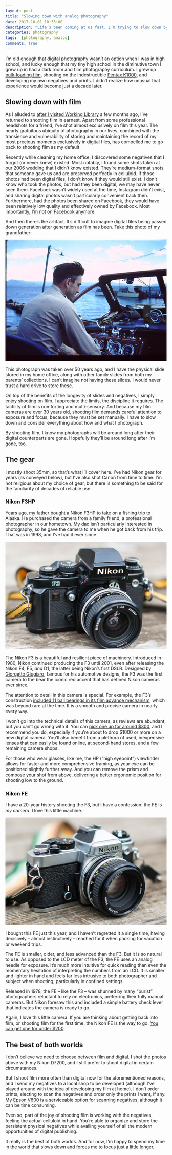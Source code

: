 ```yaml
---
layout: post
title: "Slowing down with analog photography"
date: 2017-10-01 18:33:00
description: "Life’s been coming at us fast. I’m trying to slow down by going back to analog."
categories: photography
tags:  [photography, analog]
comments: true
---
```

I’m old enough that digital photography wasn’t an option when I was in high school, and lucky enough that my tiny high school in the diminutive town I grew up in had a dark room and film photography curriculum. I grew up [bulk-loading film](https://www.lomography.com/magazine/199753-bulk-film-loading-or-how-to-roll-your-own-joint), shooting on the indestructible [Pentax K1000](https://en.wikipedia.org/wiki/Pentax_K1000), and developing my own negatives and prints. I didn’t realize how unusual that experience would become just a decade later.

## Slowing down with film
As I alluded to [after I visited Working Library](/working-library/) a few months ago, I’ve returned to shooting film in earnest. Apart from some professional headshots for a friend, I’ve shot almost exclusively on film this year. The nearly gratuitous ubiquity of photography in our lives, combined with the transience and vulnerability of storing and maintaining the record of my most precious moments exclusively in digital files, has compelled me to go back to shooting film as my default.

Recently while cleaning my home office, I discovered some negatives that I forgot (or never knew) existed. Most notably, I found some shots taken at our 2006 wedding that I didn’t know existed. They’re medium-format shots that someone gave us and are preserved perfectly in celluloid. If those photos had been digital files, I don’t know if they would still exist. I don’t know who took the photos, but had they been digital, we may have never seen them. Facebook wasn’t widely used at the time, Instagram didn’t exist, and sharing digital photos wasn’t particularly convenient back then. Furthermore, had the photos been shared on Facebook, they would have been relatively low quality and effectively owned by Facebook. Most importantly, [I’m not on Facebook anymore](/leaving-facebook/).

And then there’s the artifact. It’s difficult to imagine digital files being passed down generation after generation as film has been. Take this photo of my grandfather:

![My grandfather piloting a boat](../assets/images/slide_grandpa.jpg)

This photograph was taken over 50 years ago, and I have the physical slide stored in my home office, along with other family slides from both my parents’ collections. I can’t imagine not having these slides. I would never trust a hard drive to store these.  

On top of the benefits of the longevity of slides and negatives, I simply enjoy shooting on film. I appreciate the limits, the discipline it requires. The tactility of film is comforting and multi-sensory. And because my film cameras are over 30 years old, shooting film demands careful attention to exposure and focus, because they must be set manually. I have to slow down and consider everything about how and what I photograph. 

By shooting film, I know my photographs will be around long after their digital counterparts are gone. Hopefully they’ll be around long after I’m gone, too.

## The gear
I mostly shoot 35mm, so that’s what I’ll cover here. I’ve had Nikon gear for years (as conveyed below), but I’ve also shot Canon from time to time. I’m not religious about my choice of gear, but there is something to be said for the familiarity of decades of reliable use.

### Nikon F3HP
Years ago, my father bought a Nikon F3HP to take on a fishing trip to Alaska. He purchased the camera from a family friend, a professional photographer in our hometown. My dad isn’t particularly interested in photography, so he gave the camera to me when he got back from his trip. That was in 1998, and I’ve had it ever since.

![Nikon F3HP camera](../assets/images/nikonf3hp.jpg)

The Nikon F3 is a beautiful and resilient piece of machinery. Introduced in 1980, Nikon continued producing the F3 until 2001, even after releasing the Nikon F4, F5, _and_ D1, the latter being Nikon’s first DSLR. Designed by [Giorgetto Giugiaro](https://en.wikipedia.org/wiki/Giorgetto_Giugiaro), famous for his automotive designs, the F3 was the first camera to the bear the iconic red accent that has defined Nikon cameras ever since. 

The attention to detail in this camera is special. For example, the F3’s construction [included 11 ball bearings in its film advance mechanism](http://www.mir.com.my/rb/photography/hardwares/classics/nikonf3ver2/htmls/index3.htm), which was beyond rare at the time. It is a smooth and precise camera in nearly every way.

I won’t go into the technical details of this camera, as  reviews are abundant, but you can’t go wrong with it. You can [pick one up for around $300](http://www.ebay.com/bhp/nikon-f3), and I recommend you do, especially if you’re about to drop $1000 or more on a new digital camera. You’ll also benefit from a plethora of used, inexpensive lenses that can easily be found online, at second-hand stores, and a few remaining camera shops.

For those who wear glasses, like me, the HP (“high eyepoint”) viewfinder allows for faster and more comprehensive framing, as your eye can be positioned slightly further away. And you can remove the prism and compose your shot from above, delivering a better ergonomic position for shooting low to the ground.

### Nikon FE
I have a 20-year history shooting the F3, but I have a  confession: the FE is _my camera_. I love this little machine.

![Nikon FE camera](../assets/images/nikonfe.jpg)

I bought this FE just this year, and I haven’t regretted it a single time, having decisively – almost instinctively – reached for it when packing for vacation or weekend trips.

The FE is smaller, older, and less advanced than the F3. But it is so natural to use. As opposed to the LCD meter of the F3, the FE uses an analog needle for exposure. It’s much more intuitive for quick reading than even the momentary hesitation of interpreting the numbers from an LCD. It is smaller and lighter in hand and feels far less intrusive to both photographer and subject when shooting, particularly in confined settings.

Released in 1978, the FE – like the F3 – was shunned by many “purist” photographers reluctant to rely on electronics, preferring their fully manual cameras. But Nikon foresaw this and included a simple battery check lever that indicates the camera is ready to go.

Again, I love this little camera. If you are thinking about getting back into film, or shooting film for the first time, the Nikon FE is the way to go. [You can get one for under $200](https://www.ebay.com/sch/i.html?_nkw=nikon%20fe&ssPageName=GSTL).

## The best of both worlds
I don’t believe we need to choose between film and digital. I shot the photos above with my Nikon D7200, and I still prefer to shoot digital in certain circumstances.

But I shoot film more often than digital now for the aforementioned reasons, and I send my negatives to a local shop to be developed (although I’ve played around with the idea of developing my film at home). I don’t order prints, electing to scan the negatives and order only the prints I want, if any. My [Epson V600](https://www.bhphotovideo.com/c/product/647187-REG/Epson_B11B198011_Perfection_V600_Photo_Scanner.html) is a serviceable option for scanning negatives, although it can be time consuming.

Even so, part of the joy of shooting film is working with the negatives, feeling the actual celluloid in hand. You’re able to organize and store the persistent physical negatives while availing yourself of all the modern opportunities of digital publishing. 

It really is the best of both worlds. And for now, I’m happy to spend my time in the world that slows down and forces me to focus just a little longer.
